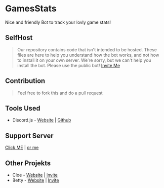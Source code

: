 # GamesStats
Nice and friendly Bot to track your lovly game stats!




## SelfHost
> Our repository contains code that isn't intended to be hosted. These files are here to help you understand how the bot works, and not how to install it on your own server. We're sorry, but we can't help you install the bot. Please use the public bot! [Invite Me](https://discord.com/api/oauth2/authorize?client_id=941443521209073745&permissions=274878294080&scope=applications.commands%20bot)

## Contribution
> Feel free to fork this and do a pull request

## Tools Used
- Discord.js - [Website](https://discord.js.org/#/) | [Github](https://github.com/discordjs/discord.js)


## Support Server
[Click ME](https://www.betty.cx/support) | [or me](https://cloe.famebit.ch/support)


## Other Projekts
- Cloe - [Website](https://cloe.famebit.ch) | [Invite](https://cloe.famebit.ch/invite)
- Betty - [Website](http://www.betty.cx) | [Invite](https://betty.cx/add)
